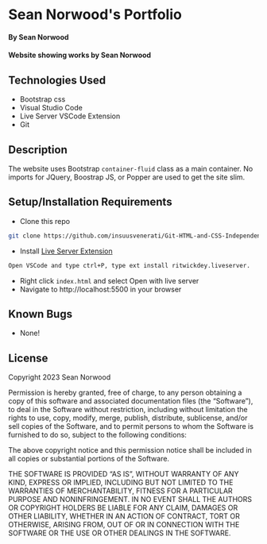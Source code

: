 # Sean Norwood's Portfolio

#### By Sean Norwood

#### Website showing works by Sean Norwood

## Technologies Used

- Bootstrap css
- Visual Studio Code
- Live Server VSCode Extension
- Git

## Description

The website uses Bootstrap `container-fluid` class as a main container. No imports for JQuery, Boostrap JS, or Popper are used
to get the site slim.

## Setup/Installation Requirements

- Clone this repo

```bash
git clone https://github.com/insuusvenerati/Git-HTML-and-CSS-Independent-Project
```

- Install [Live Server Extension](https://marketplace.visualstudio.com/items?itemName=ritwickdey.LiveServer)

```bash
Open VSCode and type ctrl+P, type ext install ritwickdey.liveserver.
```

- Right click `index.html` and select Open with live server
- Navigate to http://localhost:5500 in your browser

## Known Bugs

- None!

## License

Copyright 2023 Sean Norwood

Permission is hereby granted, free of charge, to any person obtaining a copy of this software and associated documentation files (the “Software”), to deal in the Software without restriction, including without limitation the rights to use, copy, modify, merge, publish, distribute, sublicense, and/or sell copies of the Software, and to permit persons to whom the Software is furnished to do so, subject to the following conditions:

The above copyright notice and this permission notice shall be included in all copies or substantial portions of the Software.

THE SOFTWARE IS PROVIDED “AS IS”, WITHOUT WARRANTY OF ANY KIND, EXPRESS OR IMPLIED, INCLUDING BUT NOT LIMITED TO THE WARRANTIES OF MERCHANTABILITY, FITNESS FOR A PARTICULAR PURPOSE AND NONINFRINGEMENT. IN NO EVENT SHALL THE AUTHORS OR COPYRIGHT HOLDERS BE LIABLE FOR ANY CLAIM, DAMAGES OR OTHER LIABILITY, WHETHER IN AN ACTION OF CONTRACT, TORT OR OTHERWISE, ARISING FROM, OUT OF OR IN CONNECTION WITH THE SOFTWARE OR THE USE OR OTHER DEALINGS IN THE SOFTWARE.
